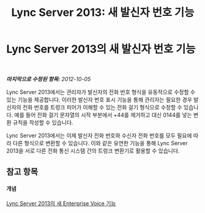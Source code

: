 ﻿---
title: 'Lync Server 2013: 새 발신자 번호 기능'
TOCTitle: 새 발신자 번호 기능
ms:assetid: 1529a207-cba0-4051-870a-f89606b0f3fd
ms:mtpsurl: https://technet.microsoft.com/ko-kr/library/JJ687974(v=OCS.15)
ms:contentKeyID: 49885657
ms.date: 08/10/2015
mtps_version: v=OCS.15
ms.translationtype: HT
---

# Lync Server 2013의 새 발신자 번호 기능

 

_**마지막으로 수정된 항목:** 2012-10-05_

Lync Server 2013에서는 관리자가 발신자의 전화 번호 형식을 유동적으로 수정할 수 있는 기능을 제공합니다. 이러한 발신자 번호 표시 기능을 통해 관리자는 필요한 경우 발신자의 전화 번호를 트렁크 피어가 이해할 수 있는 전화 걸기 형식으로 수정할 수 있습니다. 예를 들어 전화 걸기 문자열의 시작 부분에서 +44를 제거하고 대신 0144를 넣는 변환 규칙을 작성할 수 있습니다.

Lync Server 2013에서는 이제 발신자 전화 번호와 수신자 전화 번호를 모두 필요에 따라 다른 형식으로 변환할 수 있습니다. 이와 같은 유연한 기능을 통해 Lync Server 2013을 서로 다른 전화 통신 시스템 간의 트렁크 변환기로 활용할 수 있습니다.

## 참고 항목

#### 개념

[Lync Server 2013의 새 Enterprise Voice 기능](lync-server-2013-new-enterprise-voice-features.md)

